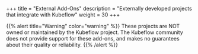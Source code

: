 +++
title = "External Add-Ons"
description = "Externally developed projects that integrate with Kubeflow"
weight = 30
+++

{{% alert title="Warning" color="warning" %}}
These projects are NOT owned or maintained by the Kubeflow project.
The Kubeflow community does not provide support for these add-ons, and makes no guarantees about their quality or reliability.
{{% /alert %}}